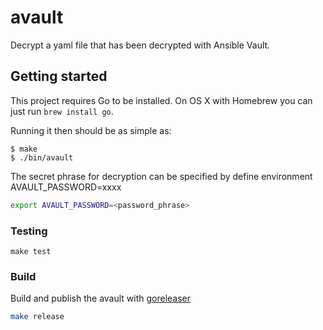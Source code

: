 # avault

Decrypt a yaml file  that has been decrypted with Ansible Vault.

## Getting started

This project requires Go to be installed. On OS X with Homebrew you can just run `brew install go`.

Running it then should be as simple as:

```console
$ make
$ ./bin/avault
```

The secret phrase for decryption can be specified by define environment AVAULT_PASSWORD=xxxx

```bash
export AVAULT_PASSWORD=<password_phrase>
```

### Testing

``make test``


### Build 

Build and publish the avault with [goreleaser](https://goreleaser.com)

```bash
make release
```